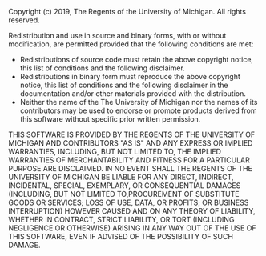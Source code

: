 Copyright (c) 2019, The Regents of the University of Michigan.
All rights reserved.

Redistribution and use in source and binary forms, with or without
modification, are permitted provided that the following conditions are
met:

* Redistributions of source code must retain the above copyright
  notice, this list of conditions and the following disclaimer.
* Redistributions in binary form must reproduce the above copyright
  notice, this list of conditions and the following disclaimer in the
  documentation and/or other materials provided with the distribution.
* Neither the name of the The University of Michigan nor the
  names of its contributors may be used to endorse or promote products
  derived from this software without specific prior written permission.

THIS SOFTWARE IS PROVIDED BY THE REGENTS OF THE UNIVERSITY OF MICHIGAN AND
CONTRIBUTORS "AS IS" AND ANY EXPRESS OR IMPLIED WARRANTIES, INCLUDING, BUT
NOT LIMITED TO, THE IMPLIED WARRANTIES OF MERCHANTABILITY AND FITNESS FOR
A PARTICULAR PURPOSE ARE DISCLAIMED. IN NO EVENT SHALL THE REGENTS OF THE
UNIVERSITY OF MICHIGAN BE LIABLE FOR ANY DIRECT, INDIRECT, INCIDENTAL,
SPECIAL, EXEMPLARY, OR CONSEQUENTIAL DAMAGES (INCLUDING, BUT NOT LIMITED
TO,PROCUREMENT OF SUBSTITUTE GOODS OR SERVICES; LOSS OF USE, DATA, OR
PROFITS; OR BUSINESS INTERRUPTION) HOWEVER CAUSED AND ON ANY THEORY OF
LIABILITY, WHETHER IN CONTRACT, STRICT LIABILITY, OR TORT (INCLUDING
NEGLIGENCE OR OTHERWISE) ARISING IN ANY WAY OUT OF THE USE OF THIS SOFTWARE,
EVEN IF ADVISED OF THE POSSIBILITY OF SUCH DAMAGE.
